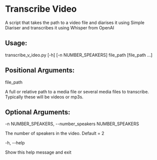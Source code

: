 # Transcribe Video

A script that takes the path to a video file and diarises it using Simple Diariser and transcribes it using Whisper from OpenAI

## Usage:

transcribe_v_ideo.py [-h] [-n NUMBER_SPEAKERS] file_path [file_path ...]

## Positional Arguments:

file_path

A full or relative path to a media file or several media files to transcribe. Typically these will be videos or mp3s.


## Optional Arguments:

-n NUMBER_SPEAKERS, --number_speakers NUMBER_SPEAKERS

The number of speakers in the video. Default = 2

-h, --help

Show this help message and exit
